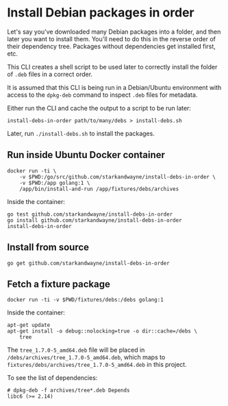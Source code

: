 # Install Debian packages in order

Let's say you've downloaded many Debian packages into a folder, and then later you want to install them. You'll need to do this in the reverse order of their dependency tree. Packages without dependencies get installed first, etc.

This CLI creates a shell script to be used later to correctly install the folder of `.deb` files in a correct order.

It is assumed that this CLI is being run in a Debian/Ubuntu environment with access to the `dpkg-deb` command to inspect `.deb` files for metadata.

Either run the CLI and cache the output to a script to be run later:

```plain
install-debs-in-order path/to/many/debs > install-debs.sh
```

Later, run `./install-debs.sh` to install the packages.

## Run inside Ubuntu Docker container

```plain
docker run -ti \
    -v $PWD:/go/src/github.com/starkandwayne/install-debs-in-order \
    -v $PWD:/app golang:1 \
    /app/bin/install-and-run /app/fixtures/debs/archives
```

Inside the container:

```plain
go test github.com/starkandwayne/install-debs-in-order
go install github.com/starkandwayne/install-debs-in-order
install-debs-in-order
```

## Install from source

```plain
go get github.com/starkandwayne/install-debs-in-order
```

## Fetch a fixture package

```plain
docker run -ti -v $PWD/fixtures/debs:/debs golang:1
```

Inside the container:

```plain
apt-get update
apt-get install -o debug::nolocking=true -o dir::cache=/debs \
    tree
```

The `tree_1.7.0-5_amd64.deb` file will be placed in `/debs/archives/tree_1.7.0-5_amd64.deb`, which maps to `fixtures/debs/archives/tree_1.7.0-5_amd64.deb` in this project.

To see the list of dependencies:

```plain
# dpkg-deb -f archives/tree*.deb Depends
libc6 (>= 2.14)
```
